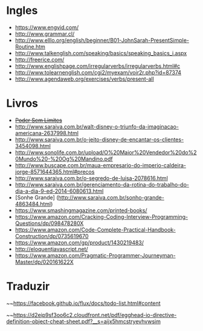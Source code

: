 Ingles
======
- https://www.engvid.com/
- http://www.grammar.cl/
- http://www.elllo.org/english/beginner/B01-JohnSarah-PresentSimple-Routine.htm
- http://www.talkenglish.com/speaking/basics/speaking_basics_i.aspx
- http://freerice.com/
- http://www.englishpage.com/irregularverbs/irregularverbs.html#c
- http://www.tolearnenglish.com/cgi2/myexam/voir2r.php?id=87374
- http://www.agendaweb.org/exercises/verbs/present-all

Livros
======
- ~~[Poder Sem Limites](http://www.saraiva.com.br/poder-sem-limites-2866806.html)~~
- http://www.saraiva.com.br/walt-disney-o-triunfo-da-imaginacao-americana-2637998.html
- http://www.saraiva.com.br/o-jeito-disney-de-encantar-os-clientes-3454098.html
- http://www.sonolife.com.br/upload/O%20Maior%20Vendedor%20do%20Mundo%20-%20Og%20Mandino.pdf
- http://www.buscape.com.br/maua-empresario-do-imperio-caldeira-jorge-8571644365.html#precos
- http://www.saraiva.com.br/o-segredo-de-luisa-2078616.html
- http://www.saraiva.com.br/gerenciamento-da-rotina-do-trabalho-do-dia-a-dia-9-ed-2014-6080613.html
- [Sonhe Grande] (http://www.saraiva.com.br/sonho-grande-4863484.html)
- https://www.smashingmagazine.com/printed-books/
- https://www.amazon.com/Cracking-Coding-Interview-Programming-Questions/dp/098478280X
- https://www.amazon.com/Code-Complete-Practical-Handbook-Construction/dp/0735619670
- https://www.amazon.com/gp/product/1430219483/
- http://eloquentjavascript.net/
- https://www.amazon.com/Pragmatic-Programmer-Journeyman-Master/dp/020161622X



Traduzir
========
~~https://facebook.github.io/flux/docs/todo-list.html#content

~~https://d2eip9sf3oo6c2.cloudfront.net/pdf/egghead-io-directive-definition-object-cheat-sheet.pdf?__s=aijx5hmcstryevhvwsim
